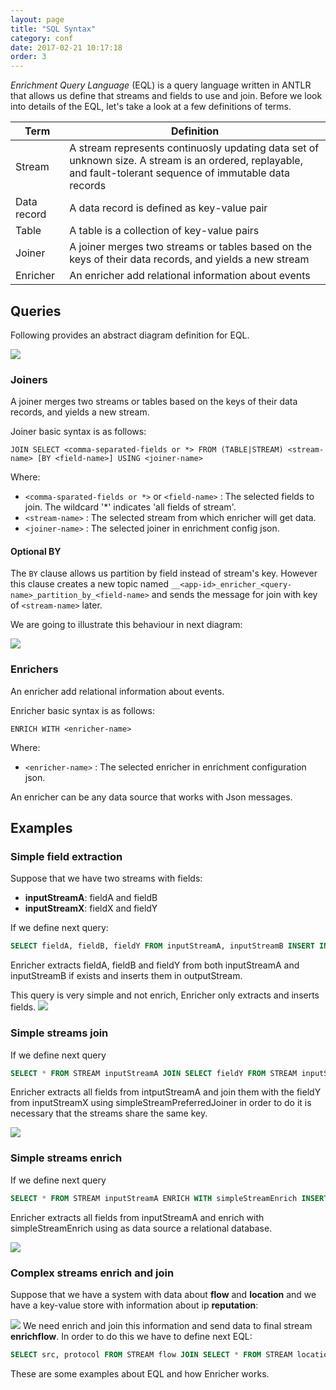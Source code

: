 ```yaml
---
layout: page
title: "SQL Syntax"
category: conf
date: 2017-02-21 10:17:18
order: 3
---
```



*Enrichment Query Language* (EQL) is a query language written in ANTLR that allows us define that streams and fields to use and join. Before we look into details of the EQL, let's take a look at a few definitions of terms.

|Term|Definition|
|----------|----------|
|Stream|A stream represents continuosly updating data set of unknown size. A stream is an ordered, replayable, and fault-tolerant sequence of immutable data records|
|Data record|A data record is defined as key-value pair|
|Table|A table is a collection of key-value pairs|
|Joiner|A joiner merges two streams or tables based on the keys of their data records, and yields a new stream|
|Enricher| An enricher add relational information about events |


## Queries
Following provides an abstract diagram definition for EQL.

![](https://github.com/wizzie-io/enricher/blob/master/docs/_images/eql_syntax.png?raw=true)

### Joiners
A joiner merges two streams or tables based on the keys of their data records, and yields a new stream.
 
Joiner basic syntax is as follows:

`JOIN SELECT <comma-separated-fields or *> FROM (TABLE|STREAM) <stream-name> [BY <field-name>] USING <joiner-name>`

Where:

- `<comma-sparated-fields or *>` or `<field-name>` : The selected fields to join. The wildcard '*' indicates 'all fields of stream'.
- `<stream-name>` : The selected stream from which enricher will get data.
- `<joiner-name>` : The selected joiner in enrichment config json.

#### Optional BY
The `BY` clause allows us partition by field instead of stream's key. However this clause creates a new topic named `__<app-id>_enricher_<query-name>_partition_by_<field-name>` and sends the message for join with key of `<stream-name>` later.

We are going to illustrate this behaviour in    next diagram:

![](https://github.com/wizzie-io/enricher/blob/master/docs/_images/joiner_partition_by.png?raw=true)

### Enrichers
An enricher add relational information about events.

Enricher basic syntax is as follows:

`ENRICH WITH <enricher-name>`

Where:
- `<enricher-name>` : The selected enricher in enrichment configuration json.

An enricher can be any data source that works with Json messages.

## Examples
### Simple field extraction
Suppose that we have two streams with fields:

- **inputStreamA**: fieldA and fieldB
- **inputStreamX**: fieldX and fieldY

If we define next query:
```sql
SELECT fieldA, fieldB, fieldY FROM inputStreamA, inputStreamB INSERT INTO STREAM outputStream
```

Enricher extracts fieldA, fieldB and fieldY from both inputStreamA and inputStreamB if exists and inserts them in outputStream.

This query is very simple and not enrich, Enricher only extracts and inserts fields.
![](https://github.com/wizzie-io/enricher/blob/master/docs/_images/simple_extract.png?raw=true)

### Simple streams join
If we define next query

```sql
SELECT * FROM STREAM inputStreamA JOIN SELECT fieldY FROM STREAM inputStreamX USING simpleStreamPreferredJoiner INSERT INTO STREAM outputStream
```

Enricher extracts all fields from intputStreamA and join them with the fieldY from inputStreamX using simpleStreamPreferredJoiner in order to do it is necessary that the streams share the same key.

![](https://github.com/wizzie-io/enricher/blob/master/docs/_images/simple_join.png?raw=true)

### Simple streams enrich
If we define next query
```sql
SELECT * FROM STREAM inputStreamA ENRICH WITH simpleStreamEnrich INSERT INTO STREAM outputSTREAM
```
Enricher extracts all fields from inputStreamA and enrich with simpleStreamEnrich using as data source a relational database.

![](https://github.com/wizzie-io/enricher/blob/master/docs/_images/simple_enrich.png?raw=true)

### Complex streams enrich and join

Suppose that we have a system with data about **flow** and **location** and we have a key-value store with information about ip **reputation**:

![](https://github.com/wizzie-io/enricher/blob/master/docs/_images/complex_join_and_enrich.png?raw=true)
We need enrich and join this information and send data to final stream **enrichflow**. In order to do this we have to define next EQL:

```sql
SELECT src, protocol FROM STREAM flow JOIN SELECT * FROM STREAM location USING simpleStreamPreferredJoiner ENRICH WITH reputationStreamEnrich INSERT INTO STREAM enrichflow
```

These are some examples about EQL and how Enricher works.
